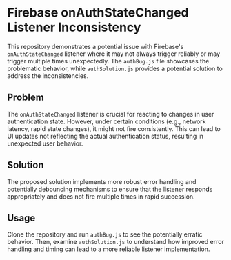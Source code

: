 # Firebase onAuthStateChanged Listener Inconsistency

This repository demonstrates a potential issue with Firebase's `onAuthStateChanged` listener where it may not always trigger reliably or may trigger multiple times unexpectedly. The `authBug.js` file showcases the problematic behavior, while `authSolution.js` provides a potential solution to address the inconsistencies.

## Problem
The `onAuthStateChanged` listener is crucial for reacting to changes in user authentication state. However, under certain conditions (e.g., network latency, rapid state changes), it might not fire consistently. This can lead to UI updates not reflecting the actual authentication status, resulting in unexpected user behavior.

## Solution
The proposed solution implements more robust error handling and potentially debouncing mechanisms to ensure that the listener responds appropriately and does not fire multiple times in rapid succession.

## Usage
Clone the repository and run `authBug.js` to see the potentially erratic behavior.  Then, examine `authSolution.js` to understand how improved error handling and timing can lead to a more reliable listener implementation. 